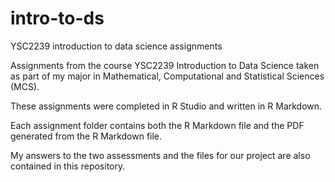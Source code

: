 # intro-to-ds
YSC2239 introduction to data science assignments 

Assignments from the course YSC2239 Introduction to Data Science taken as part of my major in Mathematical, Computational and Statistical Sciences (MCS). 

These assignments were completed in R Studio and written in R Markdown. 

Each assignment folder contains both the R Markdown file and the PDF generated from the R Markdown file. 

My answers to the two assessments and the files for our project are also contained in this repository. 
